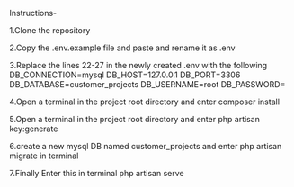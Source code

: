 Instructions-

1.Clone the repository

2.Copy the .env.example file and paste and rename it as .env

3.Replace the lines 22-27 in the newly created .env with the following
DB_CONNECTION=mysql
DB_HOST=127.0.0.1
DB_PORT=3306
DB_DATABASE=customer_projects
DB_USERNAME=root
DB_PASSWORD=

4.Open a terminal in the project root directory and enter composer install 

5.Open a terminal in the project root directory and enter 
php artisan key:generate

6.create a new mysql DB named customer_projects and enter php artisan migrate in terminal

7.Finally Enter this in terminal
php artisan serve